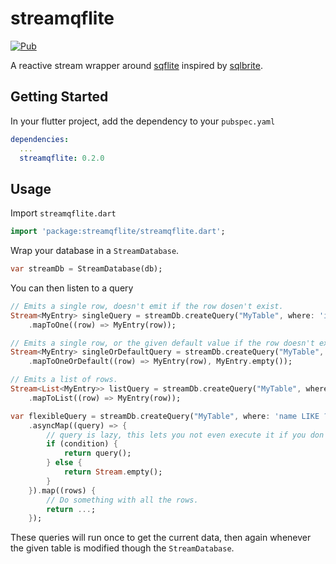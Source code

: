 # streamqflite

[![Pub](https://img.shields.io/pub/v/streamqflite.svg)]()

A reactive stream wrapper around [sqflite](https://github.com/tekartik/sqflite) inspired by
[sqlbrite](https://github.com/square/sqlbrite).

## Getting Started

In your flutter project, add the dependency to your `pubspec.yaml`

```yaml
dependencies:
  ...
  streamqflite: 0.2.0
```

## Usage

Import `streamqflite.dart`

```dart
import 'package:streamqflite/streamqflite.dart';
```

Wrap your database in a `StreamDatabase`.

```dart
var streamDb = StreamDatabase(db);
```

You can then listen to a query

```dart
// Emits a single row, doesn't emit if the row dosen't exist.
Stream<MyEntry> singleQuery = streamDb.createQuery("MyTable", where: 'id = ?', whereArgs: [id])
    .mapToOne((row) => MyEntry(row));

// Emits a single row, or the given default value if the row doesn't exist.
Stream<MyEntry> singleOrDefaultQuery = streamDb.createQuery("MyTable", where: 'id = ?', whereArgs: [id])
    .mapToOneOrDefault((row) => MyEntry(row), MyEntry.empty());

// Emits a list of rows.
Stream<List<MyEntry>> listQuery = streamDb.createQuery("MyTable", where: 'name LIKE ?', whereArgs: [query])
    .mapToList((row) => MyEntry(row));

var flexibleQuery = streamDb.createQuery("MyTable", where: 'name LIKE ?', whereArgs: [query])
    .asyncMap((query) => {
        // query is lazy, this lets you not even execute it if you don't need to.
        if (condition) {
            return query();
        } else {
            return Stream.empty();
        }
    }).map((rows) {
        // Do something with all the rows.
        return ...;
    });
```

These queries will run once to get the current data, then again whenever the given table is modified
though the `StreamDatabase`.
